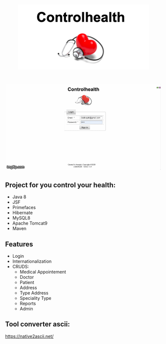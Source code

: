 <h1 align="center">
  <img src="./controlhealth-logo.png">
</h1>

<h1 align="center">
  <img src="./controlhealth.gif">
</h1>

## Project for you control your health:
* Java 8
* JSF
* Primefaces
* Hibernate
* MySQL8
* Apache Tomcat9
* Maven

## Features
* Login
* Internationalization
* CRUDS:
  * Medical Appointement 
  * Doctor
  * Patient
  * Address
  * Type Address
  * Speciality Type
  * Reports
  * Admin

## Tool converter ascii: 
https://native2ascii.net/

